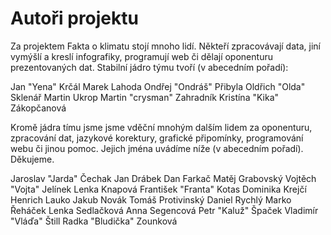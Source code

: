 # Autoři projektu

Za projektem Fakta o klimatu stojí mnoho lidí. Někteří zpracovávají data, jiní vymýšlí a kreslí infografiky, programují web či dělají oponenturu prezentovaných dat. Stabilní jádro týmu tvoří (v abecedním pořadí):

Jan "Yena" Krčál
Marek Lahoda
Ondřej "Ondráš" Přibyla
Oldřich "Olda" Sklenář
Martin Ukrop
Martin "crysman" Zahradník
Kristína "Kika" Zákopčanová

Kromě jádra tímu jsme jsme vděční mnohým dalším lidem za oponenturu, zpracování dat, jazykové korektury, grafické připomínky, programování webu či jinou pomoc. Jejich jména uvádíme níže (v abecedním pořadí). Děkujeme.

Jaroslav "Jarda" Čechak
Jan Drábek
Dan Farkač
Matěj Grabovský
Vojtěch "Vojta" Jelínek
Lenka Knapová
František "Franta" Kotas
Dominika Krejčí
Henrich Lauko
Jakub Novák
Tomáš Protivinský
Daniel Rychlý
Marko Řeháček
Lenka Sedlačková
Anna Segencová
Petr "Kaluž" Špaček
Vladimír "Vláďa" Štill
Radka "Bludička" Zounková
